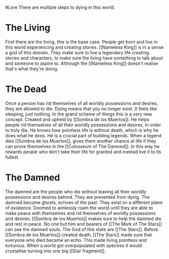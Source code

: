 #Lore 
There are multiple steps to dying in this world. 
# The Living
First there are the living, this is the base case. People get born and live in this world experiencing and creating stories. [[Nameless King]] is in a sense a god of this domain. They make sure to live a legendary life creating stories and characters, to make sure the living have something to talk about and someone to aspire to. Although the [[Nameless King]] doesn't realise that's what they're doing.
# The Dead
Once a person has rid themselves of all worldly possessions and desires, they are allowed to die. Dying means that you no longer exist. It feels like sleeping, just nothing. In the grand scheme of things this is a very new concept. Created and upheld by [[Sombra de los Muertos]]. He helps people rid themselves of all their worldly possessions and desires, in order to truly die. He knows how pointless life is without death, which is why he does what he does. He is a crucial part of building legends. When a legend dies [[Sombra de los Muertos]], gives them another chance at life if they can prove themselves in the [[Colosseum of The Damned]]. In this way he rewards people who don't take their life for granted and instead live it to its fullest.
# The Damned
The damned are the people who die without leaving all their worldly possessions and desires behind. They are prevented from dying. The damned become ghosts, echoes of the past. They exist on a different plane of existence. Doomed to aimlessly roam the world until they are able to make peace with themselves and rid themselves of worldly possessions and desires. [[Sombra de los Muertos]] makes sure to help the damned die and rest in peace. No one but him and bearers of [[The Mark of The Stars]] can see the damned souls. The God of this state are [[The Stars]]. Before [[Sombra de los Muertos]] created death, [[The Stars]] made sure that everyone who died became an echo. This made living pointless and torturous. When a world got overpopulated with spectres it would crystallise turning into one big [[Star fragment]].